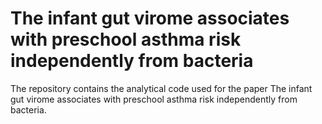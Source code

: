 # The infant gut virome associates with preschool asthma risk independently from bacteria
The repository contains the analytical code used for the paper The infant gut virome associates with preschool asthma risk independently from bacteria.
